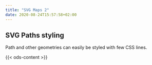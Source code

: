 ```yaml
---
title: "SVG Maps 2"
date: 2020-08-24T15:57:58+02:00
---
```


## SVG Paths styling

Path and other geometries can easily be styled with few CSS lines.

{{< ods-content >}}